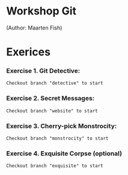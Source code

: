 # Workshop Git
(Author: Maarten Fish)

# Exerices

### Exercise 1. Git Detective:  
	Checkout branch "detective" to start  

### Exercise 2. Secret Messages:  
	Checkout branch "website" to start  

### Exercise 3. Cherry-pick Monstrocity:  
	Checkout branch "monstrocity" to start  

### Exercise 4. Exquisite Corpse (optional)  
	Checkout branch "exquisite" to start  
